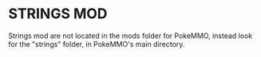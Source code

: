 # STRINGS MOD

Strings mod are not located in the mods folder for PokeMMO, instead look for the "strings" folder, in PokeMMO's main directory.
